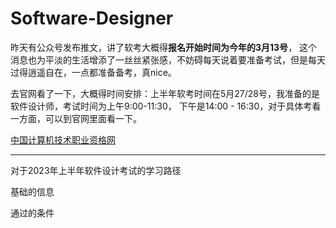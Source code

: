 # Software-Designer


昨天有公众号发布推文，讲了软考大概得**报名开始时间为今年的3月13号**， 这个消息也为平淡的生活增添了一丝丝紧张感，不妨碍每天说着要准备考试，但是每天过得逍遥自在，一点都准备备考，真nice。



去官网看了一下，大概得时间安排：上半年软考时间在5月27/28号，我准备的是软件设计师，考试时间为上午9:00-11:30， 下午是14:00 - 16:30，对于具体考看一方面，可以到官网里面看一下。



[中国计算机技术职业资格网](https://www.ruankao.org.cn/)



---



对于2023年上半年软件设计考试的学习路径

基础的信息

通过的条件
